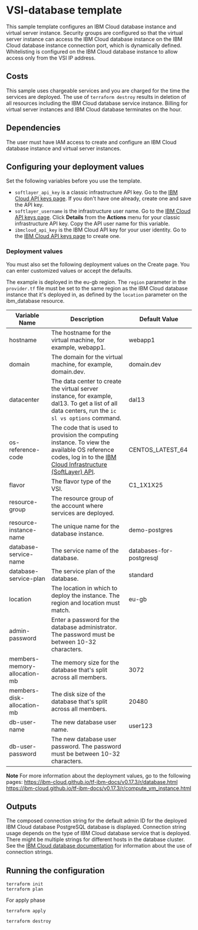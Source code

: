 # VSI-database template

This sample template configures an IBM Cloud database instance and virtual server instance. Security groups are configured so that the virtual server instance can access the IBM Cloud database instance on the IBM Cloud database instance connection port, which is dynamically defined. Whitelisting is configured on the IBM Cloud database instance to allow access only from the VSI IP address. 

## Costs

This sample uses chargeable services and you are charged for the time the services are deployed. The use of `terraform destroy` results in deletion of all resources including the IBM Cloud database service instance. Billing for virtual server instances and IBM Cloud database terminates on the hour. 


## Dependencies

The user must have IAM access to create and configure an IBM Cloud database instance and virtual server instances.

## Configuring your deployment values  

Set the following variables before you use the template. 

* `softlayer_api_key` is a classic infrastructure API key. Go to the [IBM Cloud API keys page](https://cloud.ibm.com/iam/apikeys). If you don't have one already, create one and save the API key.
* `softlayer_username` is the infrastructure user name. Go to the [IBM Cloud API keys page](https://cloud.ibm.com/iam/apikeys). Click **Details** from the **Actions** menu for your classic infrastructure API key. Copy the API user name for this variable.
* `ibmcloud_api_key` is the IBM Cloud API key for your user identity. Go to the [IBM Cloud API keys page](https://cloud.ibm.com/iam/apikeys) to create one.


### Deployment values 

You must also set the following deployment values on the Create page. You can enter customized values or accept the defaults.

The example is deployed in the eu-gb region. The `region` parameter in the `provider.tf` file must be set to the same region as the IBM Cloud database instance that it's deployed in, as defined by the `location` parameter on the ibm_database resource. 

|Variable Name|Description|Default Value|
|-------------|-----------|-------------|
|hostname| The hostname for the virtual machine, for example, webapp1.|webapp1| 
|domain | The domain for the virtual machine, for example, domain.dev.|domain.dev|
|datacenter | The data center to create the virtual server instance, for example, dal13. To get a list of all data centers, run the `ic sl vs options` command.|dal13|
|os-reference-code | The code that is used to provision the computing instance. To view the available OS reference codes, log in to the [IBM Cloud Infrastructure (SoftLayer) API](https://api.softlayer.com/rest/v3/SoftLayer_Virtual_Guest_Block_Device_Template_Group/getVhdImportSoftwareDescriptions.json?objectMask=referenceCode).|CENTOS_LATEST_64|
|flavor | The flavor type of the VSI.|C1_1X1X25|
|resource-group | The resource group of the account where services are deployed.||
|resource-instance-name | The unique name for the database instance.|demo-postgres|
|database-service-name | The service name of the database.|databases-for-postgresql|
|database-service-plan | The service plan of the database.|standard|
|location | The location in which to deploy the instance. The region and location must match.|eu-gb|
|admin-password| Enter a password for the database administrator. The password must be between 10-32 characters.||
|members-memory-allocation-mb| The memory size for the database that's split across all members.|3072|
|members-disk-allocation-mb| The disk size of the database that's split across all members.|20480|
|db-user-name| The new database user name.|user123|
|db-user-password| The new database user password. The password must be between 10-32 characters.||

**Note** For more information about the deployment values, go to the following pages:
https://ibm-cloud.github.io/tf-ibm-docs/v0.17.3/r/database.html  
https://ibm-cloud.github.io/tf-ibm-docs/v0.17.3/r/compute_vm_instance.html


## Outputs 

The composed connection string for the default admin ID for the deployed IBM Cloud database PostgreSQL database is displayed. Connection string usage depends on the type of IBM Cloud database service that is deployed. There might be multiple strings for different hosts in the database cluster. See the [IBM Cloud database documentation](https://cloud.ibm.com/docs/services/databases-for-etcd?topic=databases-for-etcd-connection-strings#connection-strings) for information about the use of connection strings.

## Running the configuration 
```shell
terraform init
terraform plan
```

For apply phase

```shell
terraform apply
```

```shell
terraform destroy
```  
